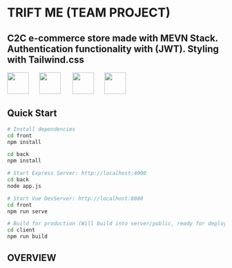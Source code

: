 # TRIFT ME (TEAM PROJECT)
C2C e-commerce store made with MEVN Stack. Authentication functionality with (JWT). 
Styling with Tailwind.css
--
<img src="https://encrypted-tbn0.gstatic.com/images?q=tbn:ANd9GcSOOiKh1Xk5RDZFKPkVXYfi8U-t2cuotiAOR7G_7w_HWXfV02TMnd9wnVM" height="50" /> &nbsp;&nbsp;&nbsp;&nbsp;&nbsp;<img src="https://i.cloudup.com/zfY6lL7eFa-3000x3000.png" height="50" /> &nbsp;&nbsp;&nbsp;&nbsp;&nbsp;
<img src="/docs/Vue.js_Logo.svg.png" height="50" />  &nbsp;&nbsp;&nbsp;&nbsp;&nbsp;<img src="https://upload.wikimedia.org/wikipedia/commons/7/7e/Node.js_logo_2015.svg" height="50" /> 

## Quick Start

```bash
# Install dependencies
cd front
npm install

cd back
npm install

# Start Express Server: http://localhost:4000
cd back
node app.js

# Start Vue DevServer: http://localhost:8080
cd front
npm run serve

# Build for production (Will build into server/public, ready for deployment)
cd client
npm run build
```

## OVERVIEW 
